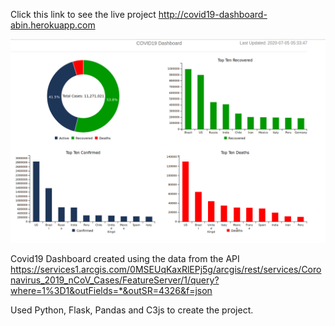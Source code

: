 Click this link to see the live project http://covid19-dashboard-abin.herokuapp.com

![](app/static/dashboard.png)

Covid19 Dashboard created using the data from the API https://services1.arcgis.com/0MSEUqKaxRlEPj5g/arcgis/rest/services/Coronavirus_2019_nCoV_Cases/FeatureServer/1/query?where=1%3D1&outFields=*&outSR=4326&f=json

Used Python, Flask, Pandas and C3js to create the project.
